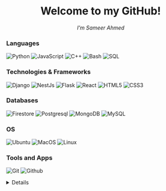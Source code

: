<div align="center">
    <h1>Welcome to my GitHub!</h1>
    <i>
        I'm Sameer Ahmed
    </i>
</div>

### Languages
![Python](https://img.shields.io/badge/python-black?style=for-the-badge&logo=python)
![JavaScript](https://img.shields.io/badge/javascript-black?style=for-the-badge&logo=javascript)
![C++](https://img.shields.io/badge/c++-black?style=for-the-badge&logo=cplusplus)
![Bash](https://img.shields.io/badge/bash-black?style=for-the-badge&logo=gnu-bash&logoColor=white)
![SQL](https://img.shields.io/badge/sql-black?style=for-the-badge&logo=mysql)

### Technologies & Frameworks
![Django](https://img.shields.io/badge/django-black?style=for-the-badge&logo=django)
![NestJs](https://img.shields.io/badge/nest.js-000000?style=for-the-badge&logo=nestjs&logoColor=white)
![Flask](https://img.shields.io/badge/flask-black?style=for-the-badge&logo=flask)
![React](https://img.shields.io/badge/react-black?style=for-the-badge&logo=react)
![HTML5](https://img.shields.io/badge/html5-black?style=for-the-badge&logo=html5)
![CSS3](https://img.shields.io/badge/css3-black?style=for-the-badge&logo=css3)

### Databases
![Firestore](https://img.shields.io/badge/firestore-black?style=for-the-badge&logo=google-cloud)
![Postgresql](https://img.shields.io/badge/postgresql-black?style=for-the-badge&logo=postgresql)
![MongoDB](https://img.shields.io/badge/mongodb-black?style=for-the-badge&logo=mongodb)
![MySQL](https://img.shields.io/badge/mysql-black?style=for-the-badge&logo=mysql)

### OS
![Ubuntu](https://img.shields.io/badge/ubuntu-black?style=for-the-badge&logo=Ubuntu)
![MacOS](https://img.shields.io/badge/mac%20os-000000?style=for-the-badge&logo=macos&logoColor=F0F0F0)
![Linux](https://img.shields.io/badge/linux-black?style=for-the-badge&logo=Linux)

### Tools and Apps
![Git](https://img.shields.io/badge/git-black?style=for-the-badge&logo=git)
![Github](https://img.shields.io/badge/github-black?style=for-the-badge&logo=github)

<Details>
<p align="center">
  <img src="https://github-profile-summary-cards.vercel.app/api/cards/profile-details?username=sameerahmed56&theme=transparent" />
  <img src="https://github-readme-streak-stats.herokuapp.com/?user=sameerahmed56&hide_border=true&card_width=338&theme=transparent" />
  <img src="https://github-profile-summary-cards.vercel.app/api/cards/stats?username=sameerahmed56&theme=transparent" />
</p>
</Details>

<!--<p>&nbsp;<img src="https://github-readme-stats.vercel.app/api?username=sameerahmed56&show_icons=true&locale=en" alt="sameerahmed56" /></p>-->

<!-- [![Anurag's GitHub stats](https://github-readme-stats.vercel.app/api?username=sameerahmed56&show_icons=true&theme=github_dark)](https://github.com/anuraghazra/github-readme-stats)-->

<!--<p><img src="https://github-readme-streak-stats.herokuapp.com/?user=sameerahmed56&" alt="sameerahmed56" /></p>-->

<!--<p><img src="https://github-readme-stats.vercel.app/api/top-langs?username=sameerahmed56&show_icons=true&locale=en&layout=compact" alt="sameerahmed56" /></p>>-->
